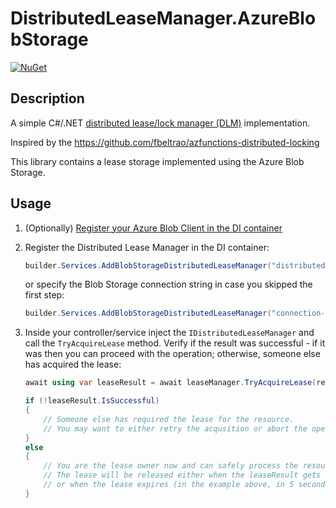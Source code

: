 ﻿# DistributedLeaseManager.AzureBlobStorage

[![NuGet](https://img.shields.io/nuget/v/DistributedLeaseManager.AzureBlobStorage)](https://nuget.org/packages/DistributedLeaseManager.AzureBlobStorage)

## Description

A simple C#/.NET [distributed lease/lock manager (DLM)](https://en.wikipedia.org/wiki/Distributed_lock_manager) implementation.

Inspired by the https://github.com/fbeltrao/azfunctions-distributed-locking

This library contains a lease storage implemented using the Azure Blob Storage.

## Usage

1. (Optionally) [Register your Azure Blob Client in the DI container](https://learn.microsoft.com/en-us/dotnet/azure/sdk/dependency-injection?tabs=web-app-builder#register-clients-and-subclients)

1. Register the Distributed Lease Manager in the DI container:
    ```csharp
    builder.Services.AddBlobStorageDistributedLeaseManager("distributed-leases-container");
    ```

    or specify the Blob Storage connection string in case you skipped the first step:
    ```csharp
    builder.Services.AddBlobStorageDistributedLeaseManager("connection-string", "distributed-leases-container");
    ```
 
1. Inside your controller/service inject the `IDistributedLeaseManager` and call the `TryAcquireLease` method. Verify if the result was successful - if it was then you can proceed with the operation; otherwise, someone else has acquired the lease:
    ```csharp
    await using var leaseResult = await leaseManager.TryAcquireLease(resourceId, TimeSpan.FromSeconds(5));

    if (!leaseResult.IsSuccessful)
    {
        // Someone else has required the lease for the resource.
        // You may want to either retry the acqusition or abort the operation.
    }
    else
    {
        // You are the lease owner now and can safely process the resource.
        // The lease will be released either when the leaseResult gets disposed
        // or when the lease expires (in the example above, in 5 seconds)
    }
    ```

